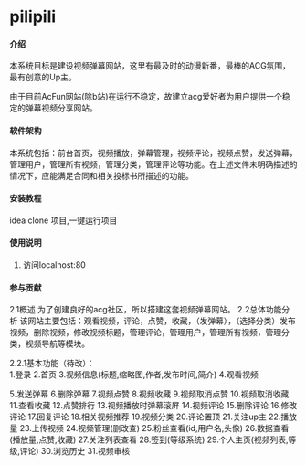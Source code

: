 # pilipili

#### 介绍
本系统目标是建设视频弹幕网站，这里有最及时的动漫新番，最棒的ACG氛围，最有创意的Up主。

由于目前AcFun网站(除b站)在运行不稳定，故建立acg爱好者为用户提供一个稳定的弹幕视频分享网站。



#### 软件架构
本系统包括：前台首页，视频播放，弹幕管理，视频评论，视频点赞，发送弹幕，管理用户，管理所有视频，管理分类，管理评论等功能。在上述文件未明确描述的情况下，应能满足合同和相关投标书所描述的功能。


#### 安装教程

idea clone 项目,一键运行项目

#### 使用说明

1.  访问localhost:80

#### 参与贡献

2.1概述
为了创建良好的acg社区，所以搭建这套视频弹幕网站。
2.2总体功能分析
 该网站主要包括：观看视频，评论，点赞，收藏，（发弹幕），（选择分类）发布视频，删除视频，修改视频标题，管理评论，管理用户，管理所有视频，管理分类，视频导航等模块。

2.2.1基本功能（待改）：	
1.登录
2.首页
3.视频信息(标题,缩略图,作者,发布时间,简介)
4.观看视频	

5.发送弹幕
6.删除弹幕
7.视频点赞
8.视频收藏
9.视频取消点赞
10.视频取消收藏
11.查看收藏
12.点赞排行
13.视频播放时弹幕滚屏
14.视频评论
15.删除评论
16.修改评论
17.回复评论
18.相关视频推荐
19.视频分类
20.评论置顶
21.关注up主
22.播放量
23.上传视频
24.视频管理(删改查)
25.粉丝查看(id,用户名,头像)
26.数据查看(播放量,点赞,收藏)
27.关注列表查看
28.签到(等级系统)
29.个人主页(视频列表,等级,评论)
30.浏览历史
31.视频审核

